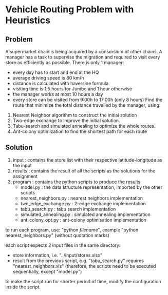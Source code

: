 # Vehicle Routing Problem with Heuristics

## Problem
A supermarket chain is being acquired by a consorsium of other chains. A manager has a task to supervise the migration and required to visit every store as efficiently as possible. There is only 1 manager:
- every day has to start and end at the HQ
- average driving speed is 80 km/h
- distance is calculated with haversine formula
- visiting time is 1.5 hours for Jumbo and 1 hour otherwise
- the manager works at most 10 hours a day
- every store can be visited from 9:00h to 17:00h (only 8 hours)
Find the route that minimize the total distance travelled by the manager, using:
1. Nearest Neighbor algorithm to construct the initial solution
2. Two-edge exchange to improve the initial solution.
3. Tabu-search and simulated annealing to optimize the whole routes.
4. Ant-colony optimization to find the shortest path for each route

## Solution
1. input 	: contains the store list with their respective latitude-longitude as the input
2. results 	: contains the result of all the scripts as the solutions for the assignment
3. program 	: contains the python scripts to produce the results
	- model.py 					: the data structure representation, 
								imported by the other scripts
	- nearest_neighbors.py 		: nearest neighbors implementation
	- two_edge_exchange.py 		: 2-edge exchange implementation
	- tabu_search.py 			: tabu search implementation
	- simulated_annealing.py 	: simulated annealing implementation
	- ant_colony_opt.py 		: ant-colony optimisation implementation

to run each program, use:
"python *filename*", example "python nearest_neighbors.py" (without quotation marks)

each script expects 2 input files in the same directory:
- store information, i.e. "../input/stores.xlsx"
- result from the previous script, e.g. "tabu_search.py" requires "nearest_neighbors.xls"
(therefore, the scripts need to be executed sequentially, except "model.py")

to make the script run for shorter period of time, modify the configuration inside the script.
